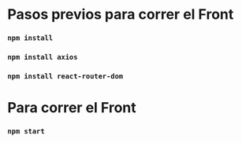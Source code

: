# Pasos previos para correr el Front

### `npm install`
### `npm install axios`

### `npm install react-router-dom`

# Para correr el Front

### `npm start`
